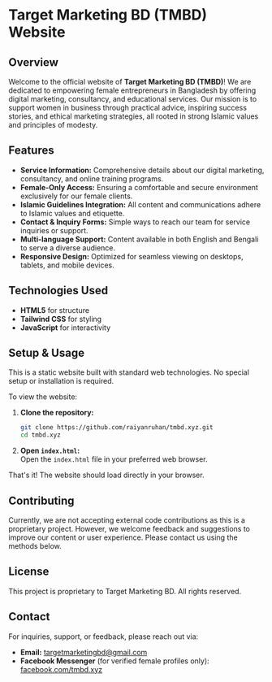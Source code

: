 # Target Marketing BD (TMBD) Website

## Overview

Welcome to the official website of **Target Marketing BD (TMBD)**! We are dedicated to empowering female entrepreneurs in Bangladesh by offering digital marketing, consultancy, and educational services. Our mission is to support women in business through practical advice, inspiring success stories, and ethical marketing strategies, all rooted in strong Islamic values and principles of modesty.

## Features

- **Service Information:** Comprehensive details about our digital marketing, consultancy, and online training programs.
- **Female-Only Access:** Ensuring a comfortable and secure environment exclusively for our female clients.
- **Islamic Guidelines Integration:** All content and communications adhere to Islamic values and etiquette.
- **Contact & Inquiry Forms:** Simple ways to reach our team for service inquiries or support.
- **Multi-language Support:** Content available in both English and Bengali to serve a diverse audience.
- **Responsive Design:** Optimized for seamless viewing on desktops, tablets, and mobile devices.

## Technologies Used

- **HTML5** for structure  
- **Tailwind CSS** for styling  
- **JavaScript** for interactivity

## Setup & Usage

This is a static website built with standard web technologies. No special setup or installation is required.

To view the website:

1. **Clone the repository:**
    ```bash
    git clone https://github.com/raiyanruhan/tmbd.xyz.git
    cd tmbd.xyz
    ```
2. **Open `index.html`:**  
    Open the `index.html` file in your preferred web browser.

That's it! The website should load directly in your browser.

## Contributing

Currently, we are not accepting external code contributions as this is a proprietary project. However, we welcome feedback and suggestions to improve our content or user experience. Please contact us using the methods below.

## License

This project is proprietary to Target Marketing BD. All rights reserved.

## Contact

For inquiries, support, or feedback, please reach out via:

- **Email:** [targetmarketingbd@gmail.com](mailto:targetmarketingbd@gmail.com)
- **Facebook Messenger** (for verified female profiles only): [facebook.com/tmbd.xyz](https://facebook.com/tmbd.xyz)